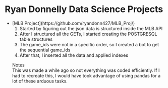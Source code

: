 # Ryan Donnelly Data Science Projects

<ul>
  <li>[MLB Project](https://github.com/ryandonn427/MLB_Proj/)
  <ol>
    <li>Started by figuring out the json data is structured inside the MLB API</li>  
    <li>After I structured all the GETs, I started creating the POSTGRESQL table structures</li>
    <li>The game_ids were not in a specific order, so I created a bot to get the sequential game_ids</li>
    <li>After that, I inserted all the data and applied indexes</li>
  </ol>
    <p> Notes</br>
  This was made a while ago so not everything was coded efficiently. If I had to recreate this, I would have took advantage of using pandas for a lot of these arduous tasks. 
    </p>
  </li>
 </ul>
